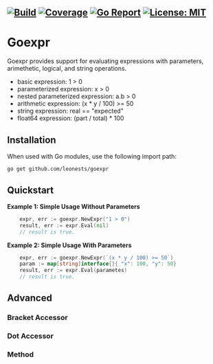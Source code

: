 [![Build](https://github.com/leonests/rulengine/workflows/CI/badge.svg)](https://github.com/leonests/rulengine/actions?query=workflow)
[![Coverage](https://codecov.io/gh/leonests/rulengine/branch/main/graphs/badge.svg?branch=main)](https://codecov.io/gh/leonests/rulengine)
[![Go Report](https://goreportcard.com/badge/github.com/leonests/rulengine)](https://goreportcard.com/report/github.com/leonests/rulengine)
[![License: MIT](https://img.shields.io/badge/License-MIT-brightgreen.svg)](https://opensource.org/licenses/MIT)
------
# Goexpr

Goexpr provides support for evaluating expressions with parameters, arimethetic, logical, and string operations.

* basic expression: 1 > 0
* parameterized expression: x > 0
* nested parameterized expression: a.b > 0
* arithmetic expression: (x * y / 100) >= 50
* string expression: real == "expected"
* float64 expression: (part / total) * 100

## Installation
When used with Go modules, use the following import path:

    go get github.com/leonests/goexpr

## Quickstart

**Example 1: Simple Usage Without Parameters**
```go
	expr, err := goexpr.NewExpr("1 > 0")
	result, err := expr.Eval(nil)
	// result is true.
```

**Example 2: Simple Usage With Parameters**
```go
	expr, err := goexpr.NewExpr(`(x * y / 100) >= 50`)
    param := map[string]interface{}{ "x": 100, "y": 50}
	result, err := expr.Eval(parametes)
	// result is true.
```

## Advanced

### Bracket Accessor

### Dot Accessor

### Method
